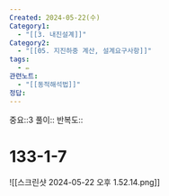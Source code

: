 ```yaml
---
Created: 2024-05-22(수)
Category1:
  - "[[3. 내진설계]]"
Category2:
  - "[[05. 지진하중 계산, 설계요구사항]]"
tags:
  - ✏️
관련노트:
  - "[[동적해석법]]"
정답:
---
```

중요::3
풀이::
반복도::
#  133-1-7

![[스크린샷 2024-05-22 오후 1.52.14.png]]